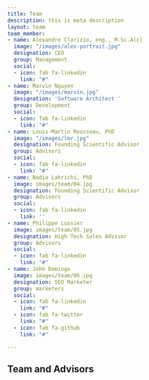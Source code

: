 ```yaml
---
title: Team
description: this is meta description
layout: team
team_member:
- name: Alexandre Clarizio, eng., M.Sc.A(c)
  image: "/images/alex-portrait.jpg"
  designation: CEO
  group: Management
  social:
  - icon: fab fa-linkedin
    link: "#"
- name: Marvin Nguyen
  image: "/images/marvin.jpg"
  designation: 'Software Architect '
  group: Development
  social:
  - icon: fab fa-linkedin
    link: "#"
- name: Louis-Martin Rousseau, PhD
  image: "/images/lmr.jpg"
  designation: Founding Scientific Advisor
  group: Advisors
  social:
  - icon: fab fa-linkedin
    link: "#"
- name: Nadia Lahrichi, PhD
  image: images/team/04.jpg
  designation: Founding Scientific Advisor
  group: Advisors
  social:
  - icon: fab fa-linkedin
    link: ''
- name: Philippe Lussier
  image: images/team/05.jpg
  designation: High Tech Sales Advisor
  group: Advisors
  social:
  - icon: fab fa-linkedin
    link: "#"
- name: John Domingo
  image: images/team/06.jpg
  designation: SEO Marketer
  group: marketers
  social:
  - icon: fab fa-linkedin
    link: "#"
  - icon: fab fa-twitter
    link: "#"
  - icon: fab fa-github
    link: "#"

---
```

## **Team and Advisors**